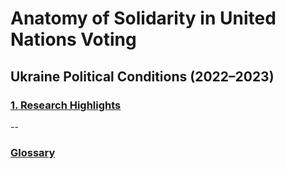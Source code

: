 # Anatomy of Solidarity in United Nations Voting
## Ukraine Political Conditions (2022–2023)
### [1. Research Highlights](https://sobolsky.github.io/upc/)
--
### [Glossary](https://sobolsky.github.io/un/glossary)
